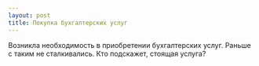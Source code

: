 ```yaml
---
layout: post 
title: Покупка бухгалтерских услуг
--- 
```

Возникла необходимость в приобретении бухгалтерских услуг. Раньше с таким не сталкивались. Кто подскажет, стоящая услуга?
